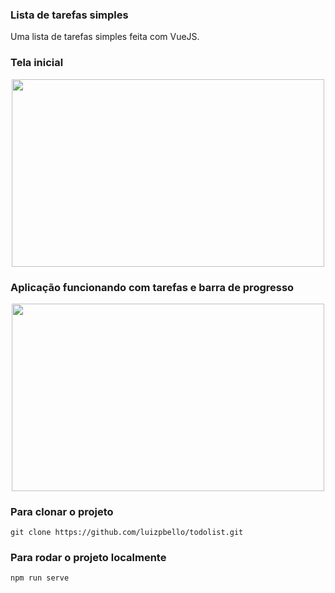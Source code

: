 ### Lista de tarefas simples

Uma lista de tarefas simples feita com VueJS.

### Tela inicial

<div align="center">
<img src="https://user-images.githubusercontent.com/88148849/184712289-208c58c9-497d-400f-8119-52942a7de892.png" width="500px" height="300px" />
</div>

### Aplicação funcionando com tarefas e barra de progresso

<div align="center">
<img src="https://user-images.githubusercontent.com/88148849/184712985-27e0f416-a088-415f-a671-19ba2d6c04fc.png" width="500px" height="300px" />
</div>


### Para clonar o projeto
```
git clone https://github.com/luizpbello/todolist.git
```


### Para rodar o projeto localmente
```
npm run serve
```




